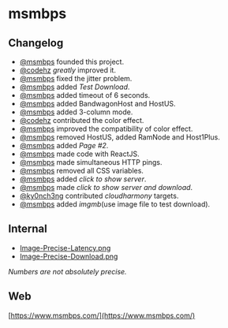 # msmbps

## Changelog
* [@msmbps](https://github.com/msmbps) founded this project.
* [@codehz](https://github.com/codehz) *greatly* improved it.
* [@msmbps](https://github.com/msmbps) fixed the jitter problem.
* [@msmbps](https://github.com/msmbps) added *Test Download*.
* [@msmbps](https://github.com/msmbps) added timeout of 6 seconds.
* [@msmbps](https://github.com/msmbps) added BandwagonHost and HostUS.
* [@msmbps](https://github.com/msmbps) added 3-column mode.
* [@codehz](https://github.com/codehz) contributed the color effect.
* [@msmbps](https://github.com/msmbps) improved the compatibility of color effect.
* [@msmbps](https://github.com/msmbps) removed HostUS, added RamNode and Host1Plus.
* [@msmbps](https://github.com/msmbps) added *Page #2*.
* [@msmbps](https://github.com/msmbps) made code with ReactJS.
* [@msmbps](https://github.com/msmbps) made simultaneous HTTP pings.
* [@msmbps](https://github.com/msmbps) removed all CSS variables.
* [@msmbps](https://github.com/msmbps) added *click to show server*.
* [@msmbps](https://github.com/msmbps) made *click to show server and download*.
* [@ky0nch3ng](https://github.com/ky0nch3ng) contributed *cloudharmony* targets.
* [@msmbps](https://github.com/msmbps) added *imgmb*(use image file to test download).

## Internal
* [Image-Precise-Latency.png](https://raw.githubusercontent.com/msmbps/msmbps/master/Image-Precise-Latency.png)
* [Image-Precise-Download.png](https://raw.githubusercontent.com/msmbps/msmbps/master/Image-Precise-Download.png)

*Numbers are not absolutely precise.*

## Web
[https://www.msmbps.com/](https://www.msmbps.com/)
